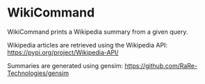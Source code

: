 # WikiCommand

WikiCommand prints a Wikipedia summary from a given query.

Wikipedia articles are retrieved using the Wikipedia API: https://pypi.org/project/Wikipedia-API/

Summaries are generated using gensim: https://github.com/RaRe-Technologies/gensim
